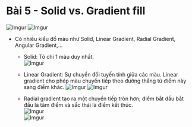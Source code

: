 # Bài 5 - Solid vs. Gradient fill  
![Imgur](https://i.imgur.com/SWNUpoy.jpg)
![Imgur](https://i.imgur.com/UH5RBX8.png)  

* Có nhiều kiểu đổ màu như Solid, Linear Gradient, Radial Gradient, Angular Gradient,...
	* Solid: Tô chỉ 1 màu duy nhất.  
	![Imgur](https://i.imgur.com/fik2uZl.png)   

	* Linear Gradient: Sự chuyển đổi tuyến tính giữa các màu. Linear gradient cho phép màu chuyển tiếp theo đường thẳng từ điểm này sang điểm khác.
	![Imgur](https://i.imgur.com/iLkG7i0.jpg) 
	![Imgur](https://i.imgur.com/R70kd5F.png)  

	* Radial gradient tạo ra một chuyển tiếp tròn hơn; điểm bắt đầu bắt đầu là tâm điểm và sắc thái là điểm kết thúc.  
	![Imgur](https://i.imgur.com/PytUyLQ.jpg)  
	![Imgur](https://i.imgur.com/CC8hx8H.png)